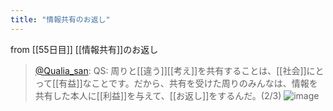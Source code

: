 ```yaml
---
title: "情報共有のお返し"
---
```


from [[55日目]]
[[情報共有]]のお返し
> [@Qualia_san](https://twitter.com/Qualia_san/status/1605225922445004800?s=20&t=zklOHOD2FXiZLnhSw5i8DA): QS: 周りと[[違う]][[考え]]を共有することは、[[社会]]にとって[[有益]]なことです。だから、共有を受けた周りのみんなは、情報を共有した本人に[[利益]]を与えて、[[お返し]]をするんだ。(2/3)
> ![image](https://pbs.twimg.com/media/FkboKxAVEAA_7e1.png)

